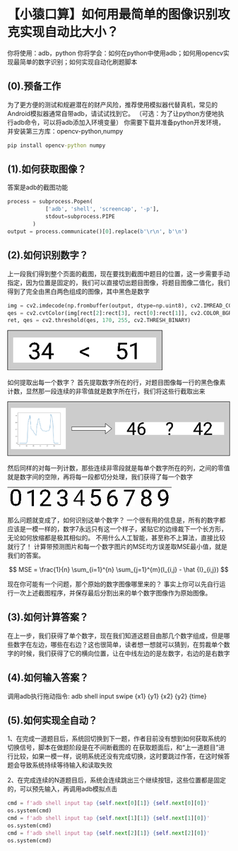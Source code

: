 # 【小猿口算】如何用最简单的图像识别攻克实现自动比大小？

你将使用：adb，python
你将学会：如何在python中使用adb；如何用opencv实现最简单的数字识别；如何实现自动化刷题脚本

## (0).预备工作

为了更方便的测试和规避潜在的财产风险，推荐使用模拟器代替真机，常见的Android模拟器通常自带adb，请试试找到它。
（可选：为了让python方便地执行adb命令，可以将adb添加入环境变量）
你需要下载并准备python开发环境，并安装第三方库：opencv-python,numpy

```cmd
pip install opencv-python numpy
```

## (1).如何获取图像？

答案是adb的截图功能

```python
process = subprocess.Popen(
            ['adb', 'shell', 'screencap', '-p'],
            stdout=subprocess.PIPE
        )
output = process.communicate()[0].replace(b'\r\n', b'\n')
```

## (2).如何识别数字？

上一段我们得到整个页面的截图，现在要找到截图中题目的位置，这一步需要手动指定，因为位置是固定的，我们可以直接切出题目图像，将题目图像二值化，我们得到了完全由黑白两色组成的图像，其中黑色是数字

```python
img = cv2.imdecode(np.frombuffer(output, dtype=np.uint8), cv2.IMREAD_COLOR)
qes = cv2.cvtColor(img[rect[2]:rect[3], rect[0]:rect[1]], cv2.COLOR_BGR2GRAY)
ret, qes = cv2.threshold(qes, 170, 255, cv2.THRESH_BINARY)
```

![题目](qes.png)

如何提取出每一个数字？
首先提取数字所在的行，对题目图像每一行的黑色像素计数，显然那一段连续的非零值就是数字所在行，我们将这些行截取出来

![alt h](horizontal.png)

然后同样的对每一列计数，那些连续非零段就是每单个数字所在的列，之间的零值就是数字间的空隙，再将每一段都切分处理，我们获得了每一个数字

|![0](/read/0.png)|![1](/read/1.png)|![2](/read/2.png)|![3](/read/3.png)|![4](/read/4.png)|![5](/read/5.png)|![6](/read/6.png)|![7](/read/7.png)|![8](/read/8.png)|![9](/read/9.png)|
|--|--|--|--|--|--|--|--|--|--|

那么问题就变成了，如何识别这单个数字？
一个很有用的信息是，所有的数字都应该是一模一样的，数字7永远只有这一个样子，紧贴它的边缘裁下一个长方形，无论如何放缩都是极其相似的。
不用什么人工智能，甚至称不上算法，直接比较就行了！
计算带预测图片和每一个数字图片的MSE均方误差取MSE最小值，就是我们的答案。

$$
MSE = \frac{1}{n} \sum_{i=1}^{n} \sum_{j=1}^{m}(I_{i,j} - \hat {I}_{i,j})
$$

现在你可能有一个问题，那个原始的数字图像哪里来的？
事实上你可以先自行运行一次上述截图程序，并保存最后分割出来的单个数字图像作为原始图像。

## (3).如何计算答案？

在上一步，我们获得了单个数字，现在我们知道这题目由那几个数字组成，但是哪些数字在左边，哪些在右边？这也很简单，读者想一想就可以猜到，在剪裁单个数字的时候，我们获得了它的横向位置，让在中线左边的是左数字，右边的是右数字

## (4).如何输入答案？

调用adb执行拖动指令: adb shell input swipe {x1} {y1} {x2} {y2} {time}

## (5).如何实现全自动？

1、在完成一道题目后，系统回切换到下一题，作者目前没有想到如何获取系统的切换信号，脚本在做题阶段是在不间断截图的
在获取题面后，和“上一道题目”进行比较，如果一模一样，说明系统还没有完成切换，这时要跳过作答，在这时候答题会导致系统持续等待输入和读取失败

2、在完成连续的N道题目后，系统会连续跳出三个继续按钮，这些位置都是固定的，可以预先输入，再调用adb模拟点击

```python
cmd = f'adb shell input tap {self.next[0][1]} {self.next[0][0]}'
os.system(cmd)
cmd = f'adb shell input tap {self.next[1][1]} {self.next[1][0]}'
os.system(cmd)
cmd = f'adb shell input tap {self.next[2][1]} {self.next[2][0]}'
os.system(cmd)
```
